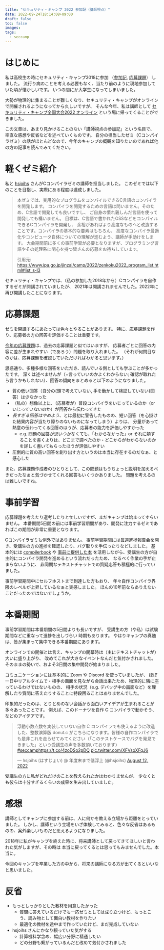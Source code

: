 ```yaml
---
title: "セキュリティ・キャンプ 2022 参加記（講師視点）"
date: 2022-09-24T18:14:08+09:00
draft: false
toc: false
images:
tags:
  - seccamp
---
```


# はじめに

私は高校生の時にセキュリティ・キャンプ2018に参加
（[参加記](https://web.archive.org/web/20201104070559/http://maekawatoshiki.github.io/%E3%82%BB%E3%82%AD%E3%83%A5%E3%83%AA%E3%83%86%E3%82%A3-%E3%82%AD%E3%83%A3%E3%83%B3%E3%83%97%E5%8F%82%E5%8A%A0%E8%A8%98/),
  [応募課題](https://web.archive.org/web/20201104070547/https://maekawatoshiki.github.io/%E3%82%BB%E3%82%AD%E3%83%A5%E3%83%AA%E3%83%86%E3%82%A3%E3%82%AD%E3%83%A3%E3%83%B3%E3%83%97%E3%81%AE%E5%BF%9C%E5%8B%9F%E7%94%A8%E7%B4%99%E5%85%AC%E9%96%8B/)）
しました。
流行り病のことを考える必要もなく、当たり前のように現地参加していた頃が懐かしいです。
いつの間にか大学生になってしまいました。

大勢が物理的に集まることが難しくなり、セキュリティ・キャンプがオンラインで開催されるようになってから久しいですが、
そんな今年、私は講師として
  [セキュリティ・キャンプ全国大会2022 オンライン](https://www.ipa.go.jp/jinzai/camp/2022/zenkoku2022_index.html)
という場に帰ってくることができました。

この文章は、あまり見かけることのない「講師視点の参加記」という名目で、
  率直な感想や反省などを述べていくものです。
自分の担当したゼミ（Cコンパイラゼミ）の話がほとんどなので、今年のキャンプの概観を知りたいのであれば他の方の記事を読んでみてください。

# 軽くゼミ紹介

私と [hsjoihs](https://twitter.com/hsjoihs) さんがCコンパイラゼミの講師を担当しました。
このゼミでは以下のことを目指し、実際にある程度は達成しました。

> 本ゼミでは、実用的なプログラムをコンパイルできるC言語のコンパイラを開発します。
> コンパイラを開発するための言語は問いません。そのため、C言語で開発しても良いですし、
> ご自身の慣れ親しんだ言語を使って開発しても構いません。
> 目標は、C言語で書かれたOSSなどをコンパイルできるCコンパイラを開発し、
> 余裕があればより高度なものへと改造することです。コンパイラの基本的な要素はもちろん、
> 高度なコンパイラ最適化やコンピュータ自体についての理解が進むよう、講師が手助けをします。
> 大会期間前に多くの事前学習が必要となりますが、プログラミング言語やその処理系に関心を持つ皆さんの応募をお待ちしています。
>
> 引用元: https://www.ipa.go.jp/jinzai/camp/2022/zenkoku2022_program_list.html#list_s-l3

セキュリティ・キャンプでは、（私の参加した2018年から）Cコンパイラを自作するゼミが開講されていましたが、
2021年は開講されませんでした。2022年に再び開講したことになります。

# 応募課題

ゼミを開講するにあたっては色々とやることがあります。
特に、応募課題を作り、応募者の方の回答を評価することは重要です。

[今年の応募課題](https://www.ipa.go.jp/files/000097404.txt)は、過去の応募課題と似てはいますが、
応募者ごとに回答の内容に差が生まれやすい（であろう）問題を取り入れました。
（それが何問目なのかは、応募課題を確認していただければわかると思います。）

思惑通り、多種多様な回答をいただき、読んでいる側としても学ぶことが多かったです。
深くは述べませんが（=言っていいのかよくわからない; 確認が取れたら言うかもしれない）、回答の傾向をまとめると以下のようになりました。

- 質の低い回答（自分の{頭で考えていない, 手を動かして検証していない}回答）は少なかった
- （私の）想像以上に、（応募者が）普段コンパイラをいじっているのか（or いじっていないのか）が回答から伝わってきた
- *長すぎる回答はやめよう*、とは最初に警告したものの、短い回答（を心掛けた結果内容が当たり障りのないものになってしまう）よりは、
  分量があって熱意の伝わってくる回答のほうが、応募者の能力を評価しやすかった
  - e.g. 問題の回答が思いつかなくても、「わからなかった」or それに類することを書くよりは、どこまで調べたのか・どこからがわからないのかを詳しく書いてもらったほうが評価しやすい
- 圧倒的に質の高い回答を創り出す方というのは本当に存在するのだなぁ、と感心した

また、応募課題作成者のひとりとして、この問題はもうちょっと説明を加えるべきだったなぁと気づかせてくれる回答もいくつかありました。
問題を考えるのは難しいですね。

# 事前学習

応募課題を考えたり選考したりと忙しいですが、まだキャンプは始まってすらいません。
本番期間5日間の前には事前学習期間があり、開発に注力するゼミであればこの期間が非常に重要となります。

Cコンパイラゼミも例外ではありません。
事前学習期間には毎週進捗報告会を開き、受講生の方の進捗を確認したり、バグ取りを手伝ったりなどしました。
基本的には [compilerbook](https://www.sigbus.info/compilerbook) や [事前に提供した本](https://gihyo.jp/book/2017/978-4-7741-9381-6)
  を活用しながら、受講生の方が自主的にコンパイラ開発を進めるという流れだったため、
  なるべく作業の手が止まらないように、
  非同期なテキストチャットでの質疑応答も積極的に行っていました。

事前学習期間中にセルフホストまで到達した方もおり、
年々自作コンパイラ界隈のレベルが上昇しているなぁと実感しました。
ほんの10年前ならありえないことだったのではないでしょうか。

# 本番期間

  事前学習期間は本番期間の5日間よりも長いですが、
受講生の方（や私）は試験期間などに重なって進捗を出しづらい
時期もあります。
やはりキャンプの真髄は、皆が集まって集中できる本番期間にあります。

  オンラインでの開催とは言え、キャンプの開幕時は（主にテキストチャットが）大いに盛り上がり、
改めてこれが大きなイベントなんだと気付かされました。
そのままの勢いで、およそ3日間の集中開発が始まりました。

コミュニケーションには基本的に Zoom や Discord を使っていましたが、
ほぼ一日中リアルタイムで・相手の画面を見ながら会話出来たため、物理的に隣に座っているわけではないものの、
相手の状況（e.g. デバッグ中の画面など）を理解したり質問に答えたりすることに特段困ることはありませんでした。

印象的だったのは、とりとめのない会話から面白いアイデアが生まれることが多々あったことです。
例えば、このドーナツを自作 C コンパイラで動かそう、などのアイデアです。

<blockquote class="twitter-tweet"><p lang="ja" dir="ltr">浮動小数点数を実装していない自作 C コンパイラでも使えるように改造した、整数演算版 donut.c がこちらになります。皆様の自作コンパイラでも是非これを走らせてみてください（「このテストケースでバグを発見できました」という受講生の声を多数頂いております） <a href="https://twitter.com/hashtag/seccamp?src=hash&amp;ref_src=twsrc%5Etfw">#seccamp</a><a href="https://t.co/4zoDSo2pDQ">https://t.co/4zoDSo2pDQ</a> <a href="https://t.co/XFVsoXFqJ6">pic.twitter.com/XFVsoXFqJ6</a></p>&mdash; hsjoihs (はすじょい) @ 年度末まで低浮上 (@hsjoihs) <a href="https://twitter.com/hsjoihs/status/1557956754297655298?ref_src=twsrc%5Etfw">August 12, 2022</a></blockquote> <script async src="https://platform.twitter.com/widgets.js" charset="utf-8"></script>

受講生の方に私がどれだけのことを教えられたかはわかりませんが、
少なくとも彼らは十分すぎるくらいの成果を生み出していました。

# 感想

講師としてキャンプに参加する前は、人に何かを教える立場から距離をとっていました。
しかし、講師という立場をいざ体験してみると、色々な反省はあるものの、案外楽しいものだと思えるようになりました。

2018年に私がキャンプを終えた時に、将来講師として戻ってきてほしいと言われた気がしますが、その時は
本当に戻ってくるとは思ってもみませんでした。本当に。

今回のキャンプを卒業した方の中から、将来の講師になる方が出てくるといいなと思いました。

# 反省

- もっとしっかりとした教材を用意したかった
  - 質問に答えているだけでも一応ゼミとしては成り立つけど、もっとこう、読み物として面白い教材を作りたい
  - 最適化の教材を途中まで作っていたけど、まだ完成していない
- hsjoihs さんにかなり頼っていた気がする
  - 計算機科学含め、幅広い分野に精通したい
  - どの分野も繋がっているんだと改めて気付かされました

